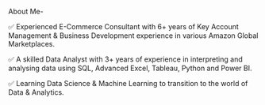 About Me-

✅ Experienced E-Commerce Consultant with 6+ years of Key Account Management & Business Development experience in various Amazon Global Marketplaces.

✅ A skilled Data Analyst with 3+ years of experience in interpreting and analysing data using SQL, Advanced Excel, Tableau, Python and Power BI.

✅ Learning Data Science & Machine Learning to transition to the world of Data & Analytics.
